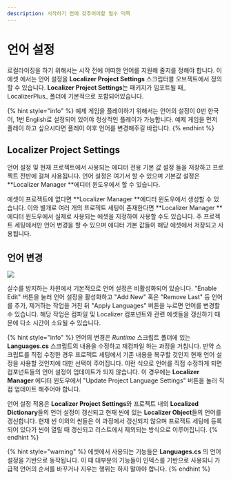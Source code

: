 ```yaml
---
description: 시작하기 전에 갖추어야할 필수 덕목
---
```


# 언어 설정

로컬라이징을 하기 위해서는 시작 전에 어떠한 언어를 지원해 줄지를 정해야 합니다. 이 에셋 에서는 언어 설정을 **Localizer Project Settings** 스크립터블 오브젝트에서 정의할 수 있습니다. **Localizer Project Settings**는 패키지가 임포트될 때_ LocalizerPlus_ 폴더에 기본적으로 포함되어있습니다.

{% hint style="info" %}
예제 게임을 플레이하기 위해서는 언어의 설정이 0번 한국어, 1번 English로 설정되어 있어야 정상적인 플레이가 가능합니다. 예제 게임을 먼저 플레이 하고 싶으시다면 플레이 이후 언어를 변경해주길 바랍니다.
{% endhint %}

## Localizer Project Settings

언어 설정 및 현재 프로젝트에서 사용되는 에디터 전용 기본 값 설정 들을 저장하고 프로젝트 전반에 걸쳐 사용됩니다. 언어 설정은 여기서 할 수 있으며 기본값 설정은 **Localizer Manager **에디터 윈도우에서 할 수 있습니다.

에셋이 프로젝트에 없다면 **Localizer Manager **에디터 윈도우에서 생성할 수 있습니다. 이와 별개로 여러 개의 프로젝트 세팅이 존재한다면 **Localizer Manager **에디터 윈도우에서 실제로 사용되는 에셋을 지정하여 사용할 수도 있습니다. 주 프로젝트 세팅에서만 언어 변경을 할 수 있으며 에디터 기본 값들이 해당 에셋에서 저장되고 사용됩니다.

## 언어 변경

![](../.gitbook/assets/language\_settings\_projectsettings.PNG)

실수를 방지하는 차원에서 기본적으로 언어 설정은 비활성화되어 있습니다. "Enable Edit" 버튼을 눌러 언어 설정을 활성화하고 "Add New" 혹은 "Remove Last" 등 언어를 추가, 제거하는 작업을 거친 뒤 "Apply Languages" 버튼을 누르면 언어를 변경할 수 있습니다. 해당 작업은 컴파일 및 Localizer 컴포넌트와 관련 에셋들을 갱신하기 때문에 다소 시간이 소요될 수 있습니다.

{% hint style="info" %}
언어의 변경은 _Runtime_ 스크립트 폴더에 있는 **Languages.cs** 스크립트의 내용을 수정하고 재컴파일 하는 과정을 거칩니다. 만약 스크립트를 직접 수정한 경우 프로젝트 세팅에서 기존 내용을 복구할 것인지 현재 언어 설정을 사용할 것인지에 대한 선택이 주어집니다. 이런 식으로 언어를 직접 수정하게 되면 컴포넌트들의 언어 설정이 업데이트가 되지 않습니다. 이 경우에는 **Localizer Manager** 에디터 윈도우에서 "Update Project Language Settings" 버튼을 눌러 직접 업데이트 해주어야 합니다.

언어 설정 적용은 **Localizer Project Settings**와 프로젝트 내의 **Localized Dictionary**들의 언어 설정이 갱신되고 현재 씬에 있는 **Localizer Object**들의 언어를 갱신합니다. 현재 씬 이외의 씬들은 이 과정에서 갱신되지 않으며 프로젝트 세팅에 등록되어 있다가 씬이 열릴 때 갱신되고 리스트에서 제외되는 방식으로 이루어집니다.
{% endhint %}

{% hint style="warning" %}
에셋에서 사용되는 기능들은 **Languages.cs** 의 언어 설정을 기반으로 동작됩니다. 이 때 대부분의 기능들이 인덱스를 기반으로 사용되니 가급적 언어의 순서를 바꾸거나 지우는 행위는 하지 말아야 합니다.
{% endhint %}
